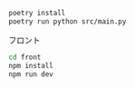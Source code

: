 ```bash
poetry install
poetry run python src/main.py
```

フロント

```bash
cd front
npm install
npm run dev
```